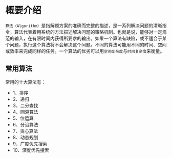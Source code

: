 # 概要介绍
`算法（Algorithm）`是指解题方案的准确而完整的描述，是一系列解决问题的清晰指令，算法代表着用系统的方法描述解决问题的策略机制。也就是说，能够对一定规范的输入，在有限时间内获得所要求的输出。如果一个算法有缺陷，或不适合于某个问题，执行这个算法将不会解决这个问题。不同的算法可能用不同的时间、空间或效率来完成同样的任务。一个算法的优劣可以用`空间复杂度`与`时间复杂度`来衡量。
## 常用算法
常用的十大算法有：
- 1、排序
- 2、递归
- 3、二分查找
- 4、回溯算法
- 5、位运算
- 6、分治算法
- 7、贪心算法
- 8、动态规划
- 9、广度优先搜索
- 10、深度优先搜索
